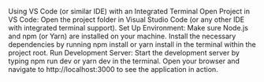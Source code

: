  Using VS Code (or similar IDE) with an Integrated Terminal
Open Project in VS Code: Open the project folder in Visual Studio Code (or any other IDE with integrated terminal support).
Set Up Environment:
Make sure Node.js and npm (or Yarn) are installed on your machine.
Install the necessary dependencies by running npm install or yarn install in the terminal within the project root.
Run Development Server: Start the development server by typing npm run dev or yarn dev in the terminal. Open your browser and navigate to http://localhost:3000 to see the application in action.

